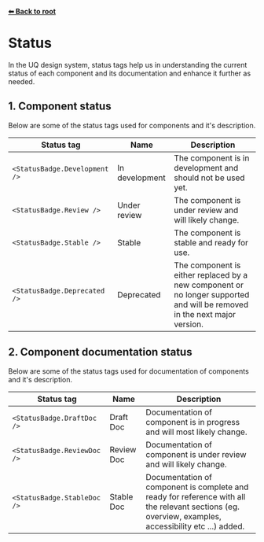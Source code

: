 **[⬅ Back to root](/../#readme)**

# Status

In the UQ design system, status tags help us in understanding the current status of each component and its documentation and enhance it further as needed.

## 1. Component status

Below are some of the status tags used for components and it's description.

Status tag | Name | Description
---------- | ---- | -----------
`<StatusBadge.Development />` | In development | The component is in development and should not be used yet.
`<StatusBadge.Review />` | Under review | The component is under review and will likely change. 
`<StatusBadge.Stable />` | Stable | The component is stable and ready for use.
`<StatusBadge.Deprecated />` | Deprecated | The component is either replaced by a new component or no longer supported and will be removed in the next major version.

## 2. Component documentation status

Below are some of the status tags used for documentation of components and it's description.

Status tag | Name | Description
---------- | ---- | -----------
`<StatusBadge.DraftDoc />` | Draft Doc | Documentation of component is in progress and will most likely change.
`<StatusBadge.ReviewDoc />` | Review Doc | Documentation of component is under review and will likely change.
`<StatusBadge.StableDoc />` | Stable Doc | Documentation of component is complete and ready for reference with all the relevant sections (eg. overview, examples, accessibility etc ...) added.